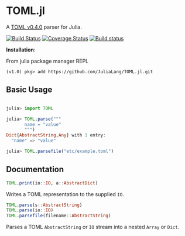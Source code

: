 # TOML.jl

A [TOML v0.4.0](https://github.com/toml-lang/toml) parser for Julia.

[![Build Status](https://travis-ci.org/wildart/TOML.jl.svg?branch=master)](https://travis-ci.org/wildart/TOML.jl)
[![Coverage Status](https://coveralls.io/repos/wildart/TOML.jl/badge.svg?branch=master&service=github)](https://coveralls.io/github/wildart/TOML.jl?branch=master)
[![Build status](https://ci.appveyor.com/api/projects/status/quhhe2m3e9vbim6u?svg=true)](https://ci.appveyor.com/project/wildart/toml-jl)

**Installation**:

From julia package manager REPL

`(v1.0) pkg> add https://github.com/JuliaLang/TOML.jl.git`

## Basic Usage

```julia

julia> import TOML

julia> TOML.parse("""
       name = "value"
       """)
Dict{AbstractString,Any} with 1 entry:
  "name" => "value"

julia> TOML.parsefile("etc/example.toml")
```

## Documentation
```julia
TOML.print(io::IO, a::AbstractDict)
```
Writes a TOML representation to the supplied `IO`.

```julia
TOML.parse(s::AbstractString)
TOML.parse(io::IO)
TOML.parsefile(filename::AbstractString)
```
Parses a TOML `AbstractString` or `IO` stream into a nested `Array` or `Dict`.
